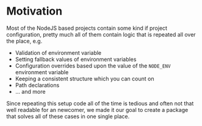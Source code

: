 # Motivation

Most of the NodeJS based projects contain some kind if project configuration, pretty much all of them contain logic that is repeated all over the place, e.g.

* Validation of environment variable
* Setting fallback values of environment variables
* Configuration overrides based upon the value of the `NODE_ENV` environment variable
* Keeping a consistent structure which you can count on
* Path declarations
* ... and more

Since repeating this setup code all of the time is tedious and often not that well readable for an newcomer, we made it our goal to create a package that solves all of these cases in one single place.
